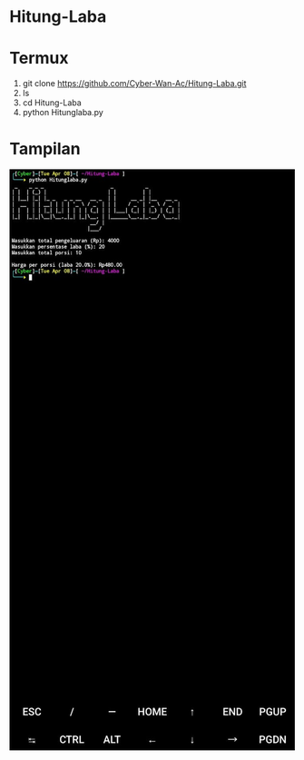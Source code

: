 # Hitung-Laba

# Termux
1. git clone https://github.com/Cyber-Wan-Ac/Hitung-Laba.git
2. ls
3. cd Hitung-Laba
4. python Hitunglaba.py

# Tampilan
![Tampilan_termux](Tampilan_termux.jpg)


